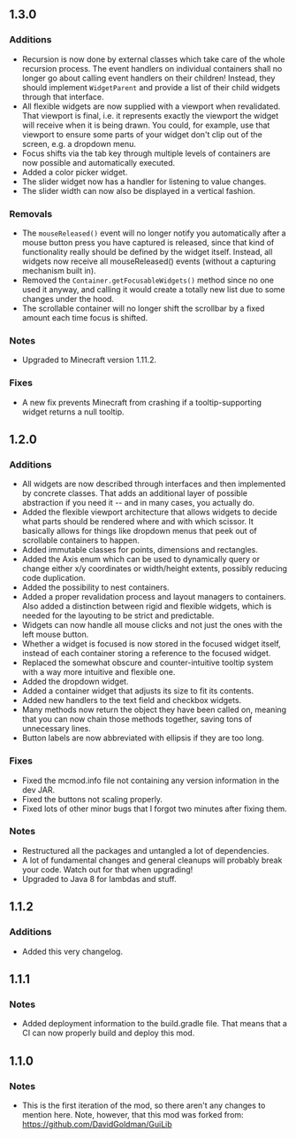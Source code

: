 1.3.0
-----

### Additions
* Recursion is now done by external classes which take care of the whole recursion process. The event handlers on individual containers shall no longer go about calling event handlers on their children! Instead, they should implement `WidgetParent` and provide a list of their child widgets through that interface.
* All flexible widgets are now supplied with a viewport when revalidated. That viewport is final, i.e. it represents exactly the viewport the widget will receive when it is being drawn. You could, for example, use that viewport to ensure some parts of your widget don't clip out of the screen, e.g. a dropdown menu.
* Focus shifts via the tab key through multiple levels of containers are now possible and automatically executed.
* Added a color picker widget.
* The slider widget now has a handler for listening to value changes.
* The slider width can now also be displayed in a vertical fashion.

### Removals
* The `mouseReleased()` event will no longer notify you automatically after a mouse button press you have captured is released, since that kind of functionality really should be defined by the widget itself. Instead, all widgets now receive all mouseReleased() events (without a capturing mechanism built in).
* Removed the `Container.getFocusableWidgets()` method since no one used it anyway, and calling it would create a totally new list due to some changes under the hood.
* The scrollable container will no longer shift the scrollbar by a fixed amount each time focus is shifted.

### Notes
* Upgraded to Minecraft version 1.11.2.

### Fixes
* A new fix prevents Minecraft from crashing if a tooltip-supporting widget returns a null tooltip.

1.2.0
-----

### Additions
* All widgets are now described through interfaces and then implemented by concrete classes. That adds an additional layer of possible abstraction if you need it -- and in many cases, you actually do.
* Added the flexible viewport architecture that allows widgets to decide what parts should be rendered where and with which scissor. It basically allows for things like dropdown menus that peek out of scrollable containers to happen.
* Added immutable classes for points, dimensions and rectangles.
* Added the Axis enum which can be used to dynamically query or change either x/y coordinates or width/height extents, possibly reducing code duplication.
* Added the possibility to nest containers.
* Added a proper revalidation process and layout managers to containers. Also added a distinction between rigid and flexible widgets, which is needed for the layouting to be strict and predictable.
* Widgets can now handle all mouse clicks and not just the ones with the left mouse button.
* Whether a widget is focused is now stored in the focused widget itself, instead of each container storing a reference to the focused widget.
* Replaced the somewhat obscure and counter-intuitive tooltip system with a way more intuitive and flexible one.
* Added the dropdown widget.
* Added a container widget that adjusts its size to fit its contents.
* Added new handlers to the text field and checkbox widgets.
* Many methods now return the object they have been called on, meaning that you can now chain those methods together, saving tons of unnecessary lines.
* Button labels are now abbreviated with ellipsis if they are too long.

### Fixes
* Fixed the mcmod.info file not containing any version information in the dev JAR.
* Fixed the buttons not scaling properly.
* Fixed lots of other minor bugs that I forgot two minutes after fixing them.

### Notes
* Restructured all the packages and untangled a lot of dependencies.
* A lot of fundamental changes and general cleanups will probably break your code. Watch out for that when upgrading!
* Upgraded to Java 8 for lambdas and stuff.

1.1.2
-----

### Additions
* Added this very changelog.

1.1.1
-----

### Notes
* Added deployment information to the build.gradle file. That means that a CI can now properly build and deploy this mod.

1.1.0
-----

### Notes
* This is the first iteration of the mod, so there aren't any changes to mention here. Note, however, that this mod was forked from: https://github.com/DavidGoldman/GuiLib
